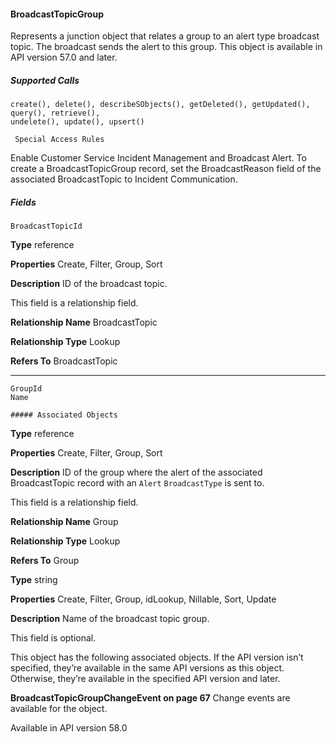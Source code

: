 #### BroadcastTopicGroup

Represents a junction object that relates a group to an alert type broadcast topic. The broadcast sends the alert to this group. This object
is available in API version 57.0 and later.

##### Supported Calls
```
create(), delete(), describeSObjects(), getDeleted(), getUpdated(), query(), retrieve(),
undelete(), update(), upsert()

 Special Access Rules

```
Enable Customer Service Incident Management and Broadcast Alert. To create a BroadcastTopicGroup record, set the BroadcastReason
field of the associated BroadcastTopic to Incident Communication.

##### Fields

```
BroadcastTopicId

```

**Type**
reference

**Properties**
Create, Filter, Group, Sort

**Description**
ID of the broadcast topic.

This field is a relationship field.

**Relationship Name**
BroadcastTopic

**Relationship Type**
Lookup

**Refers To**
BroadcastTopic


-----

```
GroupId
Name

##### Associated Objects

```

**Type**
reference

**Properties**
Create, Filter, Group, Sort

**Description**
ID of the group where the alert of the associated BroadcastTopic record with an `Alert`
`BroadcastType` is sent to.

This field is a relationship field.

**Relationship Name**
Group

**Relationship Type**
Lookup

**Refers To**
Group

**Type**
string

**Properties**
Create, Filter, Group, idLookup, Nillable, Sort, Update

**Description**
Name of the broadcast topic group.

This field is optional.


This object has the following associated objects. If the API version isn’t specified, they’re available in the same API versions as this object.
Otherwise, they’re available in the specified API version and later.

**BroadcastTopicGroupChangeEvent on page 67**
Change events are available for the object.

Available in API version 58.0
